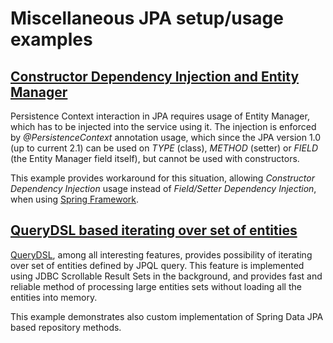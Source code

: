 # Miscellaneous JPA setup/usage examples

## [Constructor Dependency Injection and Entity Manager](constructor-di)

Persistence Context interaction in JPA requires usage of Entity Manager, which has to be injected
into the service using it. The injection is enforced by *@PersistenceContext* annotation usage, which since
the JPA version 1.0 (up to current 2.1) can be used on *TYPE* (class), *METHOD* (setter)
or *FIELD* (the Entity Manager field itself), but cannot be used with constructors.

This example provides workaround for this situation, allowing *Constructor Dependency Injection* usage
instead of *Field/Setter Dependency Injection*, when using [Spring Framework](http://projects.spring.io/spring-framework/).

## [QueryDSL based iterating over set of entities](querydsl-iterate)

[QueryDSL](http://www.querydsl.com/), among all interesting features, provides possibility of iterating over set
 of entities defined by JPQL query. This feature is implemented using JDBC Scrollable Result Sets in the background,
 and provides fast and reliable method of processing large entities sets without loading all the entities into memory.

This example demonstrates also custom implementation of Spring Data JPA based repository methods.
